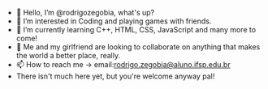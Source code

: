 - 👋 Hello, I’m @rodrigozegobia, what's up?
- 👀 I’m interested in Coding and playing games with friends.
- 🌱 I’m currently learning C++, HTML, CSS, JavaScript and many more to come!
- 💞️ Me and my girlfriend are looking to collaborate on anything that makes the world a better place, really.
- 📫 How to reach me -> email:rodrigo.zegobia@aluno.ifsp.edu.br
- There isn't much here yet, but you're welcome anyway pal!
